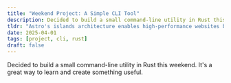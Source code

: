 ```yaml
---
title: "Weekend Project: A Simple CLI Tool"
description: Decided to build a small command-line utility in Rust this weekend. It's a great way to learn.
tldr: "Astro's islands architecture enables high-performance websites by shipping minimal JavaScript. Components load only when needed, resulting in faster initial page loads and a smoother user experience while maintaining modern development practices."
date: 2025-04-01
tags: [project, cli, rust]
draft: false
---
```


Decided to build a small command-line utility in Rust this weekend.
It's a great way to learn and create something useful.